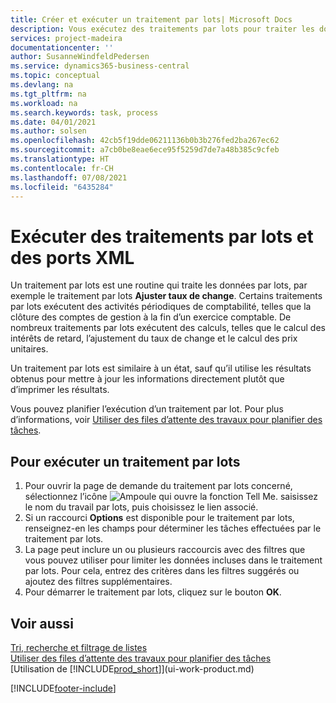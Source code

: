 ```yaml
---
title: Créer et exécuter un traitement par lots| Microsoft Docs
description: Vous exécutez des traitements par lots pour traiter les données et mettre à jour les informations, par exemple, pour élaborer des activités périodiques de comptabilité, ou effectuer des calculs.
services: project-madeira
documentationcenter: ''
author: SusanneWindfeldPedersen
ms.service: dynamics365-business-central
ms.topic: conceptual
ms.devlang: na
ms.tgt_pltfrm: na
ms.workload: na
ms.search.keywords: task, process
ms.date: 04/01/2021
ms.author: solsen
ms.openlocfilehash: 42cb5f19dde06211136b0b3b276fed2ba267ec62
ms.sourcegitcommit: a7cb0be8eae6ece95f5259d7de7a48b385c9cfeb
ms.translationtype: HT
ms.contentlocale: fr-CH
ms.lasthandoff: 07/08/2021
ms.locfileid: "6435284"
---
```

# <a name="run-batch-jobs-and-xmlports"></a>Exécuter des traitements par lots et des ports XML
Un traitement par lots est une routine qui traite les données par lots, par exemple le traitement par lots **Ajuster taux de change**. Certains traitements par lots exécutent des activités périodiques de comptabilité, telles que la clôture des comptes de gestion à la fin d’un exercice comptable. De nombreux traitements par lots exécutent des calculs, telles que le calcul des intérêts de retard, l’ajustement du taux de change et le calcul des prix unitaires.

Un traitement par lots est similaire à un état, sauf qu’il utilise les résultats obtenus pour mettre à jour les informations directement plutôt que d’imprimer les résultats.

Vous pouvez planifier l’exécution d’un traitement par lot. Pour plus d’informations, voir [Utiliser des files d’attente des travaux pour planifier des tâches](admin-job-queues-schedule-tasks.md).

## <a name="to-run-a-batch-job"></a>Pour exécuter un traitement par lots
1. Pour ouvrir la page de demande du traitement par lots concerné, sélectionnez l’icône ![Ampoule qui ouvre la fonction Tell Me.](media/ui-search/search_small.png "Dites-moi ce que vous voulez faire") saisissez le nom du travail par lots, puis choisissez le lien associé.
2. Si un raccourci **Options** est disponible pour le traitement par lots, renseignez-en les champs pour déterminer les tâches effectuées par le traitement par lots.
3. La page peut inclure un ou plusieurs raccourcis avec des filtres que vous pouvez utiliser pour limiter les données incluses dans le traitement par lots. Pour cela, entrez des critères dans les filtres suggérés ou ajoutez des filtres supplémentaires.
4. Pour démarrer le traitement par lots, cliquez sur le bouton **OK**.

## <a name="see-also"></a>Voir aussi
[Tri, recherche et filtrage de listes](ui-enter-criteria-filters.md)  
[Utiliser des files d’attente des travaux pour planifier des tâches](admin-job-queues-schedule-tasks.md)  
[Utilisation de [!INCLUDE[prod_short](includes/prod_short.md)]](ui-work-product.md)


[!INCLUDE[footer-include](includes/footer-banner.md)]
